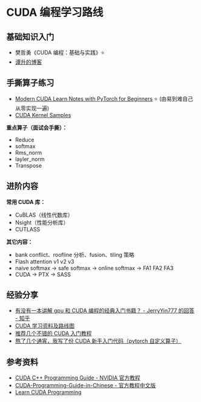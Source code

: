 # CUDA 编程学习路线

## 基础知识入门

- 樊哲勇《CUDA 编程：基础与实践》⭐
- [<u>谭升的博客</u>](https://face2ai.com/program-blog/#GPU%E7%BC%96%E7%A8%8B%EF%BC%88CUDA%EF%BC%89)

## 手撕算子练习

- [<u>Modern CUDA Learn Notes with PyTorch for Beginners</u>](https://github.com/xlite-dev/CUDA-Learn-Notes) ⭐ (由易到难自己从零实现一遍)
- [<u>CUDA Kernel Samples</u>](https://github.com/Tongkaio/CUDA_Kernel_Samples)

**重点算子（面试会手撕）：**

- Reduce
- softmax
- Rms_norm
- layler_norm
- Transpose

## 进阶内容

**常用 CUDA 库：**

- CuBLAS（线性代数库）
- Nsight（性能分析库）
- CUTLASS

**其它内容：**

- bank conflict、roofline 分析、fusion、tiling 策略
- Flash attention v1 v2 v3
- naive softmax -> safe softmax -> online softmax -> FA1 FA2 FA3
- CUDA -> PTX -> SASS

## 经验分享

- [<u>有没有一本讲解 gpu 和 CUDA 编程的经典入门书籍？ - JerryYin777 的回答 - 知乎</u>](https://www.zhihu.com/question/26570985/answer/3465784970)
- [<u>CUDA 学习资料及路线图</u>](https://zhuanlan.zhihu.com/p/273607744)
- [<u>推荐几个不错的 CUDA 入门教程</u>](https://zhuanlan.zhihu.com/p/346910129?utm_psn=1891290780615820759)
- [<u>熬了几个通宵，我写了份 CUDA 新手入门代码（pytorch 自定义算子）</u>](https://zhuanlan.zhihu.com/p/360441891?utm_psn=1891290523299472507)

## 参考资料

- [<u>CUDA C++ Programming Guide - NVIDIA 官方教程</u>](https://docs.nvidia.com/cuda/cuda-c-programming-guide/index.html)
- [<u>CUDA-Programming-Guide-in-Chinese - 官方教程中文版</u>](https://github.com/HeKun-NVIDIA/CUDA-Programming-Guide-in-Chinese?tab=readme-ov-file)
- [<u>Learn CUDA Programming</u>](https://github.com/PacktPublishing/Learn-CUDA-Programming)
